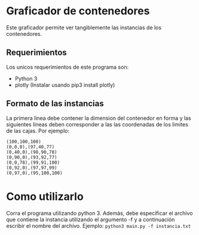 # Graficador de contenedores
Este graficador permite ver tangiblemente las instancias de los 
contenedores.

## Requerimientos
Los unicos requerimientos de este programa son:
- Python 3
- plotly (Instalar usando pip3 install plotly)

## Formato de las instancias
La primera linea debe contener la dimension del contenedor en forma y
las siguientes lineas deben corresponder a las las coordenadas de los
limites de las cajas. Por ejemplo:

```
(100,100,100)
(0,0,0),(97,40,77)
(0,40,0),(98,90,78)
(0,90,0),(93,92,77)
(0,0,78),(99,91,100)
(0,92,0),(97,97,99)
(0,97,0),(95,100,100)
```

# Como utilizarlo
Corra el programa utilizando python 3. Además, debe especificar el
archivo que contiene la instancia utilizando el argumento -f y a
continuación escribir el nombre del archivo. Ejemplo:
`python3 main.py -f instancia.txt`
